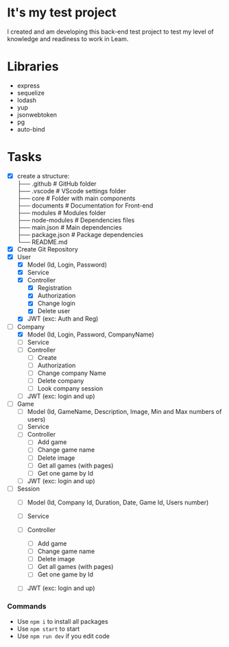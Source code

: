 # It's my test project
I created and am developing this back-end test project to test my level of knowledge and readiness to work in Leam.

# Libraries
- express
- sequelize
- lodash
- yup
- jsonwebtoken
- pg
- auto-bind

# Tasks
- [x] create a structure: \
    ├── .github             # GitHub folder \
    ├── .vscode             # VScode settings folder \
    ├── core                # Folder with main components \
    ├── documents           # Documentation for Front-end \
    ├── modules             # Modules folder \
    ├── node-modules        # Dependencies files\
    ├── main.json           # Main dependencies \
    ├── package.json        # Package dependencies \
    └── README.md
- [x] Create Git Repository
- [x] User
    - [x] Model (Id, Login, Password)
    - [x] Service
    - [x] Controller
        - [x] Registration
        - [x] Authorization
        - [x] Change login
        - [x] Delete user
    - [x] JWT (exc: Auth and Reg)

- [ ] Company
    - [x] Model (Id, Login, Password, CompanyName)
    - [ ] Service
    - [ ] Controller
        - [ ] Create
        - [ ] Authorization
        - [ ] Change company Name
        - [ ] Delete company
        - [ ] Look company session
    - [ ] JWT (exc: login and up)

- [ ] Game
    - [ ] Model (Id, GameName, Description, Image, Min and Max numbers of users)
    - [ ] Service
    - [ ] Controller
        - [ ] Add game
        - [ ] Change game name
        - [ ] Delete image
        - [ ] Get all games (with pages)
        - [ ] Get one game by Id
    - [ ] JWT (exc: login and up)

- [ ] Session
    - [ ] Model (Id, Company Id, Duration, Date, Game Id, Users number)
    - [ ] Service
    - [ ] Controller
        - [ ] Add game
        - [ ] Change game name
        - [ ] Delete image
        - [ ] Get all games (with pages)
        - [ ] Get one game by Id
    - [ ] JWT (exc: login and up)


### Commands
- Use ```npm i``` to install all packages
- Use ```npm start``` to start
- Use ```npm run dev``` if you edit code